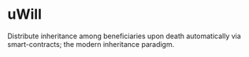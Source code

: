# uWill
Distribute inheritance among beneficiaries upon death automatically via smart-contracts; the modern inheritance paradigm.
